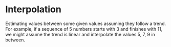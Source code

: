 # Interpolation

Estimating values between some given values assuming they follow a trend.
For example, if a sequence of 5 numbers starts with 3 and finishes with 11, we might assume the trend is linear and interpolate the values 5, 7, 9 in between.
